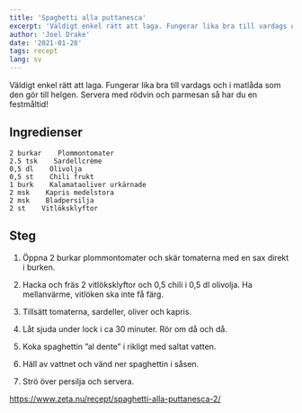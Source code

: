 ```yaml
---
title: 'Spaghetti alla puttanesca'
excerpt: 'Väldigt enkel rätt att laga. Fungerar lika bra till vardags och i matlåda som den gör till helgen. Servera med rödvin och parmesan så har du en festmåltid!'
author: 'Joel Drake'
date: '2021-01-28'
tags: recept
lang: sv
---
```


Väldigt enkel rätt att laga. Fungerar lika bra till vardags och i matlåda som den gör till helgen. Servera med rödvin och parmesan så har du en festmåltid!

## Ingredienser

```
2 burkar    Plommontomater
2.5 tsk    Sardellcrème
0,5 dl    Olivolja
0,5 st    Chili frukt
1 burk    Kalamataoliver urkärnade
2 msk    Kapris medelstora
2 msk    Bladpersilja
2 st    Vitlöksklyftor
```

## Steg

1. Öppna 2 burkar plommontomater och skär tomaterna med en sax direkt i burken.

2. Hacka och fräs 2 vitlöksklyftor och 0,5 chili i 0,5 dl olivolja. Ha mellanvärme, vitlöken ska inte få färg.

3. Tillsätt tomaterna, sardeller, oliver och kapris.

4. Låt sjuda under lock i ca 30 minuter. Rör om då och då.

5. Koka spaghettin ”al dente” i rikligt med saltat vatten.

6. Häll av vattnet och vänd ner spaghettin i såsen.

7. Strö över persilja och servera.

https://www.zeta.nu/recept/spaghetti-alla-puttanesca-2/
